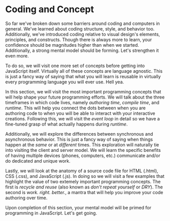 # Coding and Concept

So far we've broken down some barriers around coding and computers in general. We've learned about coding structure, style, and behavior too. Additionally, we've introduced coding relative to visual design's elements, principles, and constructs. Though there is always more to learn, your confidence should be magnitudes higher than when we started. Additionally, a strong mental model should be forming. Let's strengthen it even more.

To do so, we will visit one more set of concepts before getting into JavaScript itself. Virtually all of these concepts are language agnostic. This is just a fancy way of saying that what you will learn is reusable in virtually every programming language you will ever use. Hell yea.

In this section, we will visit the most important programming concepts that will help shape your future programming efforts. We will talk about the three timeframes in which code lives, namely *authoring time*, *compile time*, and *runtime*. This will help you connect the dots between when you are authoring code to when you will be able to interact with your interactive creations. Following this, we will visit the *event loop* in detail so we have a fine-tuned grasp of what actually happens during *runtime*.

Additionally, we will explore the differences between synchronous and asynchronous behavior. This is just a fancy way of saying when things happen at the *same* or at *different* times. This exploration will naturally tie into visiting the client and server model. We will learn the specific benefits of having multiple devices (phones, computers, etc.) communicate and/or do dedicated and unique work.

Lastly, we will look at the anatomy of a source code file for HTML (.html), CSS (.css), and JavaScript (.js). In doing so we will visit a few examples that highlight the value of two extemely important programming concepts. The first is *recycle and reuse* (also known as *don't repeat yourself* or *DRY*). The second is *work. right. better.*, a mantra that will help you improve your code authoring over time.

Upon completion of this section, your mental model will be primed for programming in JavaScript. Let's get going.
